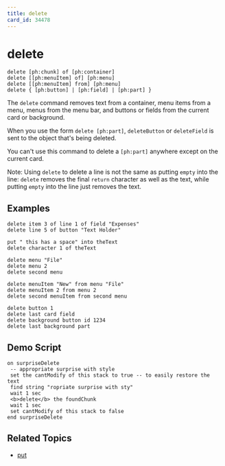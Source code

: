 ```yaml
---
title: delete
card_id: 34478
---
```


# delete

```
delete [ph:chunk] of [ph:container]
delete [[ph:menuItem] of] [ph:menu]
delete [[ph:menuItem] from] [ph:menu]
delete { [ph:button] | [ph:field] | [ph:part] }
```

The `delete` command removes text from a container, menu items from a menu,  menus from the menu bar, and buttons or fields from the current card or background.

When you use the form `delete [ph:part]`, `deleteButton` or `deleteField` is sent to the object that's being deleted.

You can't use this command to delete a `[ph:part]` anywhere except on the current card.

Note: Using `delete` to delete a line is not the same as putting `empty` into the line: `delete` removes the final `return` character as well as the text, while putting `empty` into the line just removes the text.

## Examples

```
delete item 3 of line 1 of field "Expenses"
delete line 5 of button "Text Holder"

put " this has a space" into theText
delete character 1 of theText

delete menu "File"
delete menu 2
delete second menu

delete menuItem "New" from menu "File"
delete menuItem 2 from menu 2
delete second menuItem from second menu

delete button 1
delete last card field
delete background button id 1234
delete last background part
```

## Demo Script

```
on surpriseDelete
 -- appropriate surprise with style
 set the cantModify of this stack to true -- to easily restore the text
 find string "ropriate surprise with sty"
 wait 1 sec
 <b>delete</b> the foundChunk
 wait 1 sec
 set cantModify of this stack to false
end surpriseDelete
```

## Related Topics

* [put](/HyperTalkReference/commands/put)
